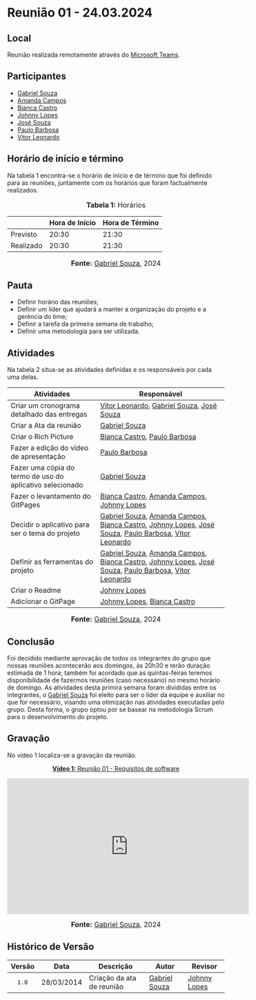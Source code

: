 # Reunião 01 - 24.03.2024

## Local

Reunião realizada remotamente através do [Microsoft Teams](https://www.microsoft.com/pt-br/microsoft-teams/free).

## Participantes

* [Gabriel Souza](https://github.com/GabrielMS00)
* [Amanda Campos](https://github.com/acamposs)
* [Bianca Castro](https://github.com/BiancaPatrocinio7)
* [Johnny Lopes](https://github.com/JohnnyLopess)
* [José Souza](https://github.com/JoseFilipi)
* [Paulo Barbosa](https://github.com/paulohborba)
* [Vitor Leonardo](https://github.com/vitorfleonardo)

## Horário de início e término

Na tabela 1 encontra-se o horário de início e de término que foi definido para as reuniões, juntamente com os horários que foram factualmente realizados.

<div align="center">
<font size="3"><p style="text-align: center"><b>Tabela 1:</b> Horários</p></font>

<table>
    <thead>
        <tr>
            <th></th>
            <th>Hora de Início</th>
            <th>Hora de Término</th>
        </tr>
    </thead>
    <tbody>
        <tr>
            <td>Previsto</td>
            <td>20:30</td>
            <td>21:30</td>
        </tr>
        <tr>
            <td>Realizado</td>
            <td>20:30</td>
            <td>21:30</td>
        </tr>
    </tbody>
</table>

<font size="3"><p style="text-align: center"><b>Fonte:</b> <a href="https://github.com/GabrielMS00">Gabriel Souza</a>, 2024</p></font>
</div>

## Pauta

* Definir horário das reuniões;
* Definir um líder que ajudará a manter a organização do projeto e a gerência do time;
* Definir a tarefa da primeira semana de trabalho;
* Definir uma metodologia para ser utilizada.

## Atividades

Na tabela 2 situa-se as atividades definidas e os responsáveis por cada uma delas.

</div>

| Atividades       | Responsável   |
| ---------------- | ------------- |
| Criar um cronograma detalhado das entregas | [Vitor Leonardo](https://github.com/vitorfleonardo), [Gabriel Souza](https://github.com/GabrielMS00), [José Souza](https://github.com/JoseFilipi) |
| Criar a Ata da reunião | [Gabriel Souza](https://github.com/GabrielMS00) |
| Criar o Rich Picture | [Bianca Castro](https://github.com/BiancaPatrocinio7), [Paulo Barbosa](https://github.com/paulohborba) |
| Fazer a edição do vídeo de apresentação | [Paulo Barbosa](https://github.com/paulohborba) |
| Fazer uma cópia do termo de uso do aplicativo selecionado | [Gabriel Souza](https://github.com/GabrielMS00) |
| Fazer o levantamento do GitPages | [Bianca Castro](https://github.com/BiancaPatrocinio7), [Amanda Campos](https://github.com/acamposs), [Johnny Lopes](https://github.com/JohnnyLopess) |
| Decidir o aplicativo para ser o tema do projeto | [Gabriel Souza](https://github.com/GabrielMS00), [Amanda Campos](https://github.com/acamposs), [Bianca Castro](https://github.com/BiancaPatrocinio7), [Johnny Lopes](https://github.com/JohnnyLopess), [José Souza](https://github.com/JoseFilipi), [Paulo Barbosa](https://github.com/paulohborba), [Vitor Leonardo](https://github.com/vitorfleonardo) | 
| Definir as ferramentas do projeto | [Gabriel Souza](https://github.com/GabrielMS00), [Amanda Campos](https://github.com/acamposs), [Bianca Castro](https://github.com/BiancaPatrocinio7), [Johnny Lopes](https://github.com/JohnnyLopess), [José Souza](https://github.com/JoseFilipi), [Paulo Barbosa](https://github.com/paulohborba), [Vitor Leonardo](https://github.com/vitorfleonardo) |
| Criar o Readme | [Johnny Lopes](https://github.com/JohnnyLopess) |
| Adicionar o GitPage | [Johnny Lopes](https://github.com/JohnnyLopess), [Bianca Castro](https://github.com/BiancaPatrocinio7) |

<font size="3"><p style="text-align: center"><b>Fonte:</b> [Gabriel Souza](https://github.com/GabrielMS00), 2024</p></font>
</div>

## Conclusão

Foi decidido mediante aprovação de todos os integrantes do grupo que nossas reuniões acontecerão aos domingos, às 20h30 e terão duração estimada de 1 hora; também foi acordado que as quintas-feiras teremos disponibilidade de fazermos reuniões (caso necessário)
no mesmo horário de domingo. As atividades desta primira semana foram divididas entre os integrantes, o  [Gabriel Souza](https://github.com/GabrielMS00) foi eleito para ser o líder da equipe e auxiliar no que for necessário, visando uma otimização nas atividades
executadas pelo grupo. Desta forma, o grupo optou por se basear na metodologia Scrum para o desenvolvimento do projeto. 

## Gravação

No vídeo 1 localiza-se a gravação da reunião.

<div align="center">
<p style="text-align: center"><a href="https://www.youtube.com/watch?v=618oDx017E4" target="blanket"><b>Vídeo 1:</b> Reunião 01 - Requisitos de software</a></p>

<iframe width="560" height="315" src="https://www.youtube.com/watch?v=618oDx017E4" title="Reunião 1" frameborder="0" allow="accelerometer; autoplay; clipboard-write; encrypted-media; gyroscope; picture-in-picture; web-share" allowfullscreen></iframe>

<font size="3"><p style="text-align: center"><b>Fonte:</b> <a href="https://github.com/GabrielMS00">Gabriel Souza</a>, 2024</p></font>
</div >

## Histórico de Versão

| Versão | Data | Descrição | Autor | Revisor |
| :----: | ---- | --------- | ----- | ------- |
| `1.0`  |28/03/2014| Criação da ata de reunião | [Gabriel Souza](https://github.com/GabrielMS00) | [Johnny Lopes](https://github.com/JohnnyLopess)
